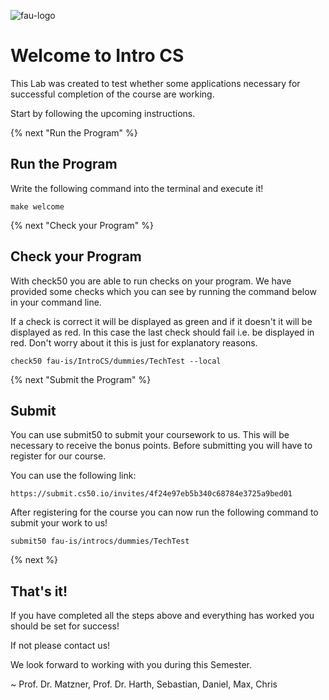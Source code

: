 ![fau-logo](https://www.fau.de/files/2016/02/fb-ww-logo-preview.jpg)
# Welcome to Intro CS

This Lab was created to test whether some applications necessary for successful
completion of the course are working.

Start by following the upcoming instructions.

{% next "Run the Program" %}

## Run the Program

Write the following command into the terminal and execute it!
~~~
make welcome
~~~

{% next "Check your Program" %}

## Check your Program

With check50 you are able to run checks on your program. We have provided
some checks which you can see by running the command below in your command line.

If a check is correct it will be displayed as green and if it doesn't it will 
be displayed as red. In this case the last check should fail i.e. be displayed in red.
Don't worry about it this is just for explanatory reasons.
~~~
check50 fau-is/IntroCS/dummies/TechTest --local
~~~

{% next "Submit the Program" %}

## Submit

You can use submit50 to submit your coursework to us. This will be necessary to receive 
the bonus points. Before submitting you will have to register for our course. 

You can use the following link: 
~~~
https://submit.cs50.io/invites/4f24e97eb5b340c68784e3725a9bed01
~~~

After registering for the course you can now run the following command to submit your 
work to us!

~~~
submit50 fau-is/introcs/dummies/TechTest
~~~

{% next %}

## That's it!


If you have completed all the steps above and everything has worked you should be 
set for success! 

If not please contact us!

We look forward to working with you during this Semester.

~ Prof. Dr. Matzner, Prof. Dr. Harth, Sebastian, Daniel, Max, Chris